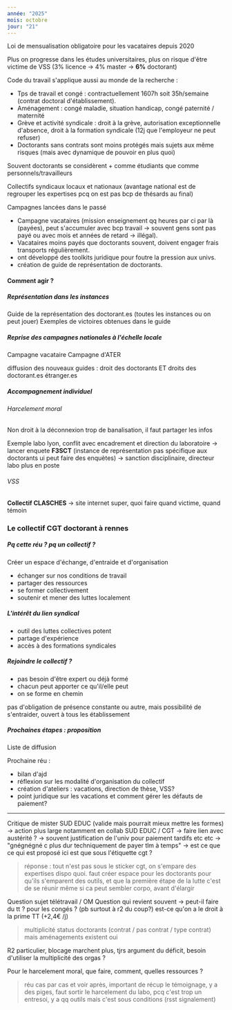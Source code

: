 ```yaml
---
année: "2025"
mois: octobre
jour: "21"
---
```

Loi de mensualisation obligatoire pour les vacataires depuis 2020

Plus on progresse dans les études universitaires, plus on risque d'être victime de VSS (3% licence → 4% master → **6%** doctorant)

Code du travail s'applique aussi au monde de la recherche :
- Tps de travail et congé : contractuellement 1607h soit 35h/semaine (contrat doctoral d'établissement).
- Aménagement : congé maladie, situation handicap, congé paternité / maternité
- Grève et activité syndicale : droit à la grève, autorisation exceptionnelle d'absence, droit à la formation syndicale (12j que l'employeur ne peut refuser)
- Doctorants sans contrats sont moins protégés mais sujets aux même risques (mais avec dynamique de pouvoir en plus quoi)

Souvent doctorants se considèrent + comme étudiants que comme personnels/travailleurs

Collectifs syndicaux locaux et nationaux (avantage national est de regrouper les expertises pcq on est pas bcp de thésards au final)

Campagnes lancées dans le passé
- Campagne vacataires (mission enseignement qq heures par ci par là (payées), peut s'accumuler avec bcp travail → souvent gens sont pas payé ou avec mois et années de retard → illégal).
- Vacataires moins payés que doctorants souvent, doivent engager frais transports régulièrement.
- ont développé des toolkits juridique pour foutre la pression aux univs.
- création de guide de représentation de doctorants.


#### Comment agir ?

##### Représentation dans les instances

Guide de la représentation des doctorant.es (toutes les instances ou on peut jouer)
Exemples de victoires obtenues dans le guide

##### Reprise des campagnes nationales à l'échelle locale
Campagne vacataire
Campagne d'ATER

diffusion des nouveaux guides : 
droit des doctorants ET droits des doctorant.es étranger.es

##### Accompagnement individuel

###### Harcelement moral
Non droit à la déconnexion
trop de banalisation, il faut partager les infos

Exemple labo lyon, conflit avec encadrement et direction du laboratoire
→ lancer enquete **F3SCT** (instance de représentation pas spécifique aux doctorants ui peut faire des enquètes)
→ sanction disciplinaire, directeur labo plus en poste

###### VSS
**Collectif CLASCHES** → site internet super, quoi faire quand victime, quand témoin




### Le collectif CGT doctorant à rennes

##### Pq cette réu ? pq un collectif ?
Créer un espace d'échange, d'entraide et d'organisation
- échanger sur nos conditions de travail
- partager des ressources
- se former collectivement
- soutenir et mener des luttes localement

##### L'intérêt du lien syndical
- outil des luttes collectives potent
- partage d'expérience
- accès à des formations syndicales

##### Rejoindre le collectif ?
- pas besoin d'être expert ou déjà formé
- chacun peut apporter ce qu'il/elle peut
- on se forme en chemin


pas d'obligation de présence constante ou autre, mais possibilité de s'entraider, ouvert à tous les établissement


##### Prochaines étapes : proposition
Liste de diffusion

Prochaine réu :
- bilan d'ajd
- réflexion sur les modalité d'organisation du collectif
- création d'ateliers : vacations, direction de thèse, VSS?
- point juridique sur les vacations et comment gérer les défauts de paiement?

____
Critique de mister SUD EDUC (valide mais pourrait mieux mettre les formes)
→ action plus large notamment en collab SUD EDUC / CGT 
→ faire lien avec austérité ?
→ souvent justification de l'univ pour paiement tardifs etc etc → "gnégnégné c plus dur techniquement de payer tlm à temps" 
→ est ce que ce qui est proposé ici est que sous l'étiquette cgt ?

>réponse : tout n'est pas sous le sticker cgt, on s'empare des expertises dispo quoi.
> faut créer espace pour les doctorants pour qu'ils s'emparent des outils, et que la première étape de la lutte c'est de se réunir même si ca peut sembler corpo, avant d'élargir


Question sujet télétravail / OM
Question qui revient souvent → peut-il faire du tt ? pour les congés ? (pb surtout à r2 du coup?)
est-ce qu'on a le droit à la prime TT (+2,4€ /j)

>multiplicité status doctorants (contrat / pas contrat / type contrat) mais aménagements existent oui

R2 particulier, blocage marchent plus, tjrs argument du déficit, besoin d'utiliser la multiplicité des orgas ? 


Pour le harcelement moral, que faire, comment, quelles ressources ? 
>réu cas par cas et voir après, important de récup le témoignage, y a des piges,
>faut sortir le harcelement du labo, pcq c'est trop un entresoi, y a qq outils mais c'est sous conditions (rsst signalement)

